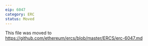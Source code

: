 ```yaml
---
eip: 6047
category: ERC
status: Moved
---
```


This file was moved to https://github.com/ethereum/ercs/blob/master/ERCS/erc-6047.md
